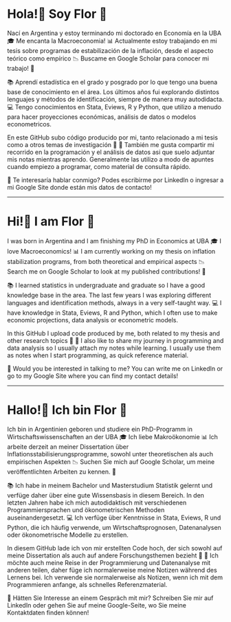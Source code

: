 # Hola!👋 Soy Flor 🌸

Nací en Argentina y estoy terminando mi doctorado en Economía en la UBA 🎓
Me encanta la Macroeconomia! 📊 Actualmente estoy trabajando en mi tesis sobre programas de estabilización de la inflación, desde el aspecto teórico como empírico 📉 
Buscame en Google Scholar para conocer mi trabajo! 📄

📚 Aprendí estadística en el grado y posgrado por lo que tengo una buena base de conocimiento en el área. Los últimos años fui explorando distintos lenguajes y métodos de identificación, siempre de manera muy autodidacta. 
💻 Tengo conocimientos en Stata, Eviews, R y Python, que utilizo a menudo para hacer proyecciones económicas, análisis de datos o modelos econometricos.

En este GitHub subo código producido por mi, tanto relacionado a mi tesis como a otros temas de investigación 📁
📑 También me gusta compartir mi recorrido en la programación y el análisis de datos asi que suelo adjuntar mis notas mientras aprendo. Generalmente las utilizo a modo de apuntes cuando empiezo a programar, como material de consulta rápido.

💬 Te interesaría hablar conmigo? Podes escribirme por LinkedIn o ingresar a mi Google Site donde están mis datos de contacto!

____________________________________________________________________________________________________________________________________________________________________________________________________________

# Hi!👋 I am Flor 🌸

I was born in Argentina and I am finishing my PhD in Economics at UBA 🎓 I love Macroeconomics! 📊 I am currently working on my thesis on inflation stabilization programs, from both theoretical and empirical aspects 📉 Search me on Google Scholar to look at my published contributions! 📄

📚 I learned statistics in undergraduate and graduate so I have a good knowledge base in the area. The last few years I was exploring different languages and identification methods, always in a very self-taught way. 💻 I have knowledge in Stata, Eviews, R and Python, which I often use to make economic projections, data analysis or econometric models.

In this GitHub I upload code produced by me, both related to my thesis and other research topics 📁 📑 I also like to share my journey in programming and data analysis so I usually attach my notes while learning. I usually use them as notes when I start programming, as quick reference material.

💬 Would you be interested in talking to me? You can write me on LinkedIn or go to my Google Site where you can find my contact details!

____________________________________________________________________________________________________________________________________________________________________________________________________________

# Hallo!👋 Ich bin Flor 🌸

Ich bin in Argentinien geboren und studiere ein PhD-Programm in Wirtschaftswissenschaften an der UBA 🎓 Ich liebe Makroökonomie 📊 Ich arbeite derzeit an meiner Dissertation über Inflationsstabilisierungsprogramme, sowohl unter theoretischen als auch empirischen Aspekten 📉 Suchen Sie mich auf Google Scholar, um meine veröffentlichten Arbeiten zu kennen. 📄

📚  Ich habe in meinem Bachelor und Masterstudium Statistik gelernt und verfüge daher über eine gute Wissensbasis in diesem Bereich. In den letzten Jahren habe ich mich autodidaktisch mit verschiedenen Programmiersprachen und ökonometrischen Methoden auseinandergesetzt. 💻 Ich verfüge über Kenntnisse in Stata, Eviews, R und Python, die ich häufig verwende, um Wirtschaftsprognosen, Datenanalysen oder ökonometrische Modelle zu erstellen.

In diesem GitHub lade ich von mir erstellten Code hoch, der sich sowohl auf meine Dissertation als auch auf andere Forschungsthemen bezieht 📁 📑 Ich möchte auch meine Reise in der Programmierung und Datenanalyse mit anderen teilen, daher füge ich normalerweise meine Notizen während des Lernens bei. Ich verwende sie normalerweise als Notizen, wenn ich mit dem Programmieren anfange, als schnelles Referenzmaterial.

💬 Hätten Sie Interesse an einem Gespräch mit mir? Schreiben Sie mir auf LinkedIn oder gehen Sie auf meine Google-Seite, wo Sie meine Kontaktdaten finden können!
